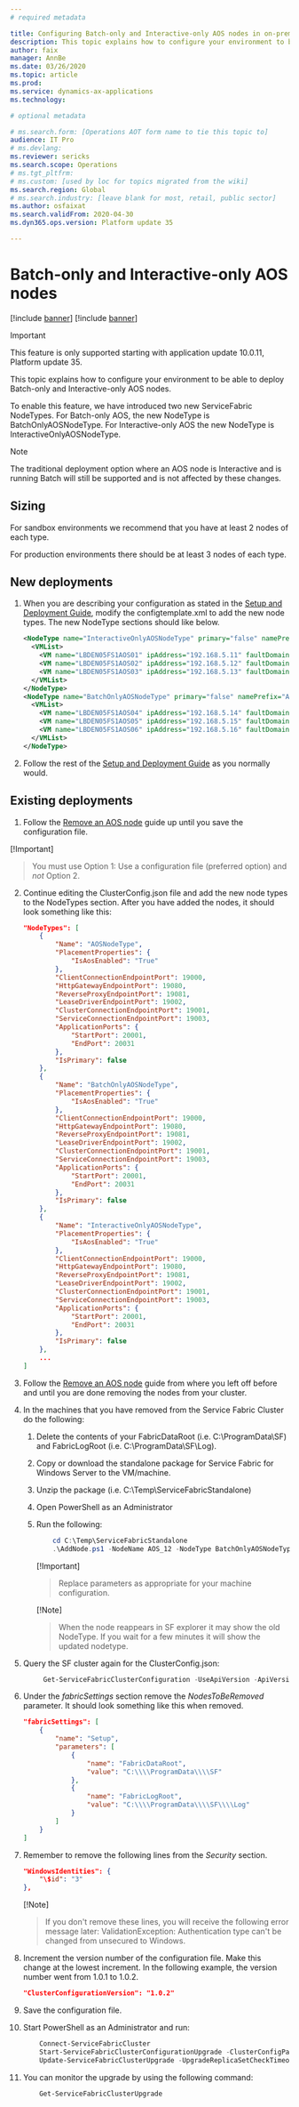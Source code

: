 ```yaml
---
# required metadata

title: Configuring Batch-only and Interactive-only AOS nodes in on-premises deployments
description: This topic explains how to configure your environment to be able to deploy Batch-only and Interactive-only AOS nodes.
author: faix
manager: AnnBe
ms.date: 03/26/2020
ms.topic: article
ms.prod: 
ms.service: dynamics-ax-applications
ms.technology: 

# optional metadata

# ms.search.form: [Operations AOT form name to tie this topic to]
audience: IT Pro
# ms.devlang: 
ms.reviewer: sericks
ms.search.scope: Operations
# ms.tgt_pltfrm: 
# ms.custom: [used by loc for topics migrated from the wiki]
ms.search.region: Global
# ms.search.industry: [leave blank for most, retail, public sector]
ms.author: osfaixat
ms.search.validFrom: 2020-04-30 
ms.dyn365.ops.version: Platform update 35 

---
```


# Batch-only and Interactive-only AOS nodes

[!include [banner](../includes/banner.md)]
[!include [banner](../includes/preview-banner.md)]

> [!IMPORTANT]
> This feature is only supported starting with application update 10.0.11, Platform update 35.

This topic explains how to configure your environment to be able to deploy Batch-only and Interactive-only AOS nodes.

To enable this feature, we have introduced two new ServiceFabric NodeTypes. For Batch-only AOS, the new NodeType is BatchOnlyAOSNodeType. For Interactive-only AOS the new NodeType is InteractiveOnlyAOSNodeType.

> [!NOTE]
> The traditional deployment option where an AOS node is Interactive and is running Batch will still be supported and is not affected by these changes. 

## Sizing

For sandbox environments we recommend that you have at least 2 nodes of each type. 

For production environments there should be at least 3 nodes of each type. 

## New deployments


1. When you are describing your configuration as stated in the [Setup and Deployment Guide](./setup-deploy-on-premises-pu12.md#describeconfig), modify the configtemplate.xml to add the new node types. The new NodeType sections should like below. 

    ```xml
    <NodeType name="InteractiveOnlyAOSNodeType" primary="false" namePrefix="AOS" purpose="AOS">
      <VMList>
        <VM name="LBDEN05FS1AOS01" ipAddress="192.168.5.11" faultDomain="fd:/fd0" updateDomain="ud0" />
        <VM name="LBDEN05FS1AOS02" ipAddress="192.168.5.12" faultDomain="fd:/fd1" updateDomain="ud1" />
        <VM name="LBDEN05FS1AOS03" ipAddress="192.168.5.13" faultDomain="fd:/fd0" updateDomain="ud2" />
      </VMList>
    </NodeType>
    <NodeType name="BatchOnlyAOSNodeType" primary="false" namePrefix="AOS" purpose="AOS">
      <VMList>
        <VM name="LBDEN05FS1AOS04" ipAddress="192.168.5.14" faultDomain="fd:/fd0" updateDomain="ud0" />
        <VM name="LBDEN05FS1AOS05" ipAddress="192.168.5.15" faultDomain="fd:/fd1" updateDomain="ud1" />
        <VM name="LBDEN05FS1AOS06" ipAddress="192.168.5.16" faultDomain="fd:/fd0" updateDomain="ud2" />
      </VMList>
    </NodeType>
    ```
2. Follow the rest of the [Setup and Deployment Guide](./setup-deploy-on-premises-pu12.md#describeconfig) as you normally would.

## Existing deployments

1. Follow the [Remove an AOS node](./onprem-remove-reinstall-AOS-node#option-1-use-a-configuration-file-preferred-option) guide up until you save the configuration file.

[!Important]
> You must use Option 1: Use a configuration file (preferred option) and *not* Option 2. 

2. Continue editing the ClusterConfig.json file and add the new node types to the NodeTypes section. After you have added the nodes, it should look something like this:

    ```json
    "NodeTypes": [
        {
            "Name": "AOSNodeType",
            "PlacementProperties": {
                "IsAosEnabled": "True"
            },
            "ClientConnectionEndpointPort": 19000,
            "HttpGatewayEndpointPort": 19080,
            "ReverseProxyEndpointPort": 19081,
            "LeaseDriverEndpointPort": 19002,
            "ClusterConnectionEndpointPort": 19001,
            "ServiceConnectionEndpointPort": 19003,
            "ApplicationPorts": {
                "StartPort": 20001,
                "EndPort": 20031
            },
            "IsPrimary": false
        },
        {
            "Name": "BatchOnlyAOSNodeType",
            "PlacementProperties": {
                "IsAosEnabled": "True"
            },
            "ClientConnectionEndpointPort": 19000,
            "HttpGatewayEndpointPort": 19080,
            "ReverseProxyEndpointPort": 19081,
            "LeaseDriverEndpointPort": 19002,
            "ClusterConnectionEndpointPort": 19001,
            "ServiceConnectionEndpointPort": 19003,
            "ApplicationPorts": {
                "StartPort": 20001,
                "EndPort": 20031
            },
            "IsPrimary": false
        },
        {
            "Name": "InteractiveOnlyAOSNodeType",
            "PlacementProperties": {
                "IsAosEnabled": "True"
            },
            "ClientConnectionEndpointPort": 19000,
            "HttpGatewayEndpointPort": 19080,
            "ReverseProxyEndpointPort": 19081,
            "LeaseDriverEndpointPort": 19002,
            "ClusterConnectionEndpointPort": 19001,
            "ServiceConnectionEndpointPort": 19003,
            "ApplicationPorts": {
                "StartPort": 20001,
                "EndPort": 20031
            },
            "IsPrimary": false
        },
        ...
    ]

3. Follow the [Remove an AOS node](./onprem-remove-reinstall-AOS-node#option-1-use-a-configuration-file-preferred-option) guide from where you left off before and until you are done removing the nodes from your cluster.

4. In the machines that you have removed from the Service Fabric Cluster do the following:
    1. Delete the contents of your FabricDataRoot (i.e. C:\\ProgramData\\SF) and FabricLogRoot (i.e. C:\\ProgramData\\SF\\Log).
    2. Copy or download the standalone package for Service Fabric for Windows Server to the VM/machine.
    3. Unzip the package (i.e. C:\Temp\ServiceFabricStandalone)
    4. Open PowerShell as an Administrator
    5. Run the following:
        ```powershell
            cd C:\Temp\ServiceFabricStandalone
            .\AddNode.ps1 -NodeName AOS_12 -NodeType BatchOnlyAOSNodeType -NodeIpAddressOrFQDN 192.168.5.12 -ExistingClientConnectionEndpoint 192.168.5.21:19000 -UpgradeDomain ud0 -FaultDomain fd:/fd0 -X509Credential -ServerCertThumbprint 1A1A1A1A1A1A1A1A1A1A1A1A1A1A1A1A1A1A1A1A -AcceptEULA -StoreLocation LocalMachine -StoreName MY -FindValueThumbprint 1A1A1A1A1A1A1A1A1A1A1A1A1A1A1A1A1A1A1A1A
        ```
        [!Important]
        > Replace parameters as appropriate for your machine configuration.

        [!Note]
        > When the node reappears in SF explorer it may show the old NodeType. If you wait for a few minutes it will show the updated nodetype.

5. Query the SF cluster again for the ClusterConfig.json:
    ```powershell
         Get-ServiceFabricClusterConfiguration -UseApiVersion -ApiVersion 10-2017 > C:\Temp\ClusterConfig.json
    ```

6. Under the *fabricSettings* section remove the *NodesToBeRemoved* parameter. It should look something like this when removed. 
    ```json
    "fabricSettings": [
        {
            "name": "Setup",
            "parameters": [
                {
                    "name": "FabricDataRoot",
                    "value": "C:\\\\ProgramData\\\\SF"
                },
                {
                    "name": "FabricLogRoot",
                    "value": "C:\\\\ProgramData\\\\SF\\\\Log"
                }
            ]
        }
    ]
    ```

7. Remember to remove the following lines from the *Security* section.
    ```json
    "WindowsIdentities": {
        "\$id": "3"
    },
    ```
    [!Note]
    > If you don't remove these lines, you will receive the following error message later:
        ValidationException: Authentication type can't be changed from unsecured to Windows.

8. Increment the version number of the configuration file. Make this change at the lowest increment. In the following example, the version number went from 1.0.1 to 1.0.2.
    ```json
    "ClusterConfigurationVersion": "1.0.2"
    ```

9. Save the configuration file.

10. Start PowerShell as an Administrator and run:
    ```powershell
        Connect-ServiceFabricCluster
        Start-ServiceFabricClusterConfigurationUpgrade -ClusterConfigPath C:\Temp\ClusterConfig.json
        Update-ServiceFabricClusterUpgrade -UpgradeReplicaSetCheckTimeoutSec 30
    ```
11. You can monitor the upgrade by using the following command:
    ```powershell
        Get-ServiceFabricClusterUpgrade
    ```





